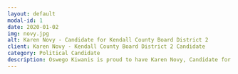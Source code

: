 ```yaml
---
layout: default
modal-id: 1
date: 2020-01-02
img: novy.jpg
alt: Karen Novy - Candidate for Kendall County Board District 2
client: Karen Novy - Kendall County Board District 2 Candidate
category: Political Candidate
description: Oswego Kiwanis is proud to have Karen Novy, Candidate for Kendall County Board District as a Sponsor!
---
```

